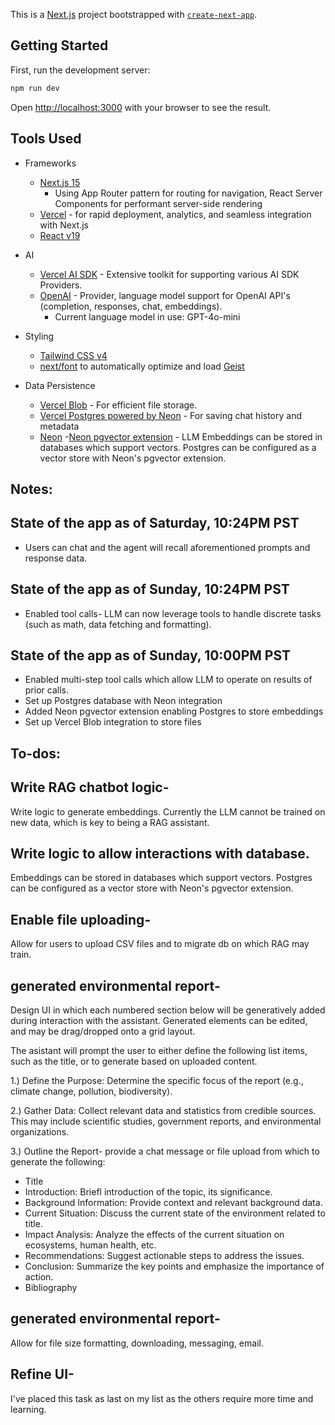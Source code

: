This is a [Next.js](https://nextjs.org) project bootstrapped with [`create-next-app`](https://github.com/vercel/next.js/tree/canary/packages/create-next-app).

## Getting Started

First, run the development server:

```bash
npm run dev
```

Open [http://localhost:3000](http://localhost:3000) with your browser to see the result.

## Tools Used

- Frameworks

  - [Next.js 15](https://nextjs.org/docs)
    - Using App Router pattern for routing for navigation, React Server Components for performant server-side rendering
  - [Vercel](https://vercel.com/) - for rapid deployment, analytics, and seamless integration with Next.js
  - [React v19](https://react.dev/blog/2024/12/05/react-19)

- AI

  - [Vercel AI SDK](https://sdk.vercel.ai/docs) - Extensive toolkit for supporting various AI SDK Providers.
  - [OpenAI](https://platform.openai.com/docs/overview) - Provider, language model support for OpenAI API's (completion, responses, chat, embeddings).
    - Current language model in use: GPT-4o-mini

- Styling

  - [Tailwind CSS v4](https://tailwindcss.com)
  - [next/font](https://nextjs.org/docs/app/building-your-application/optimizing/fonts) to automatically optimize and load [Geist](https://vercel.com/font)

- Data Persistence
  - [Vercel Blob](https://vercel.com/storage/blob) - For efficient file storage.
  - [Vercel Postgres powered by Neon](https://vercel.com/storage/postgres) - For saving chat history and metadata
  - [Neon](https://neon.tech) -[Neon pgvector extension](https://neon.tech/docs/extensions/pgvector) - LLM Embeddings can be stored in databases which support vectors. Postgres can be configured as a vector store with Neon's pgvector extension.

## Notes:

## State of the app as of Saturday, 10:24PM PST

- Users can chat and the agent will recall aforementioned prompts and response data.

## State of the app as of Sunday, 10:24PM PST

- Enabled tool calls- LLM can now leverage tools to handle discrete tasks (such as math, data fetching and formatting).

## State of the app as of Sunday, 10:00PM PST

- Enabled multi-step tool calls which allow LLM to operate on results of prior calls.
- Set up Postgres database with Neon integration
- Added Neon pgvector extension enabling Postgres to store embeddings
- Set up Vercel Blob integration to store files

## To-dos:

## Write RAG chatbot logic-

Write logic to generate embeddings. Currently the LLM cannot be trained on new data, which is key to being a RAG assistant.

## Write logic to allow interactions with database.

Embeddings can be stored in databases which support vectors. Postgres can be configured as a vector store with Neon's pgvector extension.

## Enable file uploading-

Allow for users to upload CSV files and to migrate db on which RAG may train.

## generated environmental report-

Design UI in which each numbered section below will be generatively added during interaction with the assistant. Generated elements can be edited, and may be drag/dropped onto a grid layout.

The asistant will prompt the user to either define the following list items, such as the title, or to generate based on uploaded content.

1.) Define the Purpose: Determine the specific focus of the report (e.g., climate change, pollution, biodiversity).

2.) Gather Data: Collect relevant data and statistics from credible sources. This may include scientific studies, government reports, and environmental organizations.

3.) Outline the Report- provide a chat message or file upload from which to generate the following:

- Title
- Introduction: Briefl introduction of the topic, its significance.
- Background Information: Provide context and relevant background data.
- Current Situation: Discuss the current state of the environment related to title.
- Impact Analysis: Analyze the effects of the current situation on ecosystems, human health, etc.
- Recommendations: Suggest actionable steps to address the issues.
- Conclusion: Summarize the key points and emphasize the importance of action.
- Bibliography

## generated environmental report-

Allow for file size formatting, downloading, messaging, email.

## Refine UI-

I've placed this task as last on my list as the others require more time and learning.
